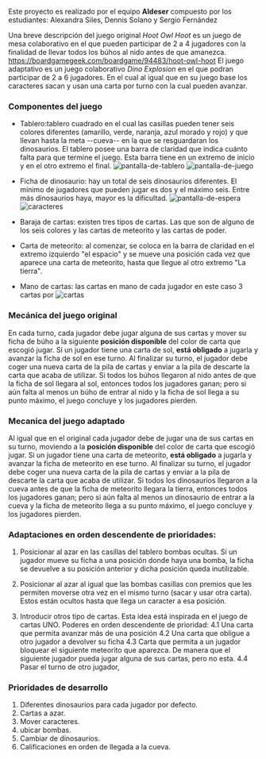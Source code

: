 Este proyecto es realizado por el equipo **Aldeser** compuesto por los estudiantes: Alexandra Siles, Dennis Solano y Sergio Fernández

Una breve descripción del juego original *Hoot Owl Hoot* es un juego de mesa colaborativo en el que pueden participar de 2 a 4 jugadores con la finalidad de llevar todos los búhos al nido antes de que amanezca. 
https://boardgamegeek.com/boardgame/94483/hoot-owl-hoot
El juego adaptativo es un juego colaborativo *Dino Explosion* en el que podran participar de 2 a 6 jugadores. En el cual al igual que en su juego base los caracteres sacan y usan una carta por turno con la cual pueden avanzar.
### Componentes del juego

 - Tablero:tablero cuadrado en el cual las casillas pueden tener seis colores diferentes (amarillo, verde, naranja, azul morado y rojo) y que llevan hasta la meta --cueva-- en la que se resguardaran los dinosaurios. El tablero posee una barra de claridad que indica cuánto falta para que termine el juego. Esta barra tiene en un extremo de inicio y en el otro extremo el final.
 ![pantalla-de-tablero](./wireframes/board.svg)
 ![pantalla-de-juego](./wireframes/boardInGame.svg)
 - Ficha de dinosaurio: hay un total de seis dinosaurios diferentes. El mínimo de jugadores que pueden jugar es dos y el máximo seis. Entre más dinosaurios haya, mayor es la dificultad.
 ![pantalla-de-espera](./wireframes/waiting-roomHost.svg)
 ![caracteres](./wireframes/DinoChoose.svg)
 - Baraja de cartas: existen tres tipos de cartas. Las que son de alguno de los seis colores y las cartas de meteorito y las cartas de poder. 
 
 - Carta de meteorito: al comenzar, se coloca en la barra de claridad en el extremo izquierdo "el espacio" y se mueve una posición cada vez que aparece una carta de meteorito, hasta que llegue al otro extremo "La tierra".
 
 - Mano de cartas: las cartas en mano de cada jugador en este caso 3 cartas por 
 ![cartas](./wireframes/cards.svg)

### Mecánica del juego original

En cada turno, cada jugador debe jugar alguna de sus cartas y mover su ficha de búho a la siguiente **posición disponible** del color de carta que escogió jugar. Si un jugador tiene una carta de sol, **está obligado** a jugarla y avanzar la ficha de sol en ese turno. Al finalizar su turno, el jugador debe coger una nueva carta de la pila de cartas y enviar a la pila de descarte la carta que acaba de utilizar. Si todos los búhos llegaron al nido antes de que la ficha de sol llegara al sol, entonces todos los jugadores ganan; pero si aún falta al menos un búho de entrar al nido y la ficha de sol llega a su punto máximo, el juego concluye y los jugadores pierden.


### Mecanica del juego adaptado
Al igual que en el original cada jugador debe de jugar una de sus cartas en su turno, moviendo a la **posición disponible** del color de carta que escogió jugar. Si un jugador tiene una carta de meteorito, **está obligado** a jugarla y avanzar la ficha de meteorito en ese turno. Al finalizar su turno, el jugador debe coger una nueva carta de la pila de cartas y enviar a la pila de descarte la carta que acaba de utilizar. Si todos los dinosaurios llegaron a la cueva antes de que la ficha de meteorito llegara la tierra, entonces todos los jugadores ganan; pero si aún falta al menos un dinosaurio de entrar a la cueva y la ficha de meteorito llega a su punto máximo, el juego concluye y los jugadores pierden.


### Adaptaciones en orden descendente de prioridades:
 1. Posicionar al azar en las casillas del tablero bombas ocultas. Si un jugador mueve su ficha a una posición donde haya una bomba, la ficha se devuelve a su posición anterior y dicha posición queda inutilizable.
 
 2. Posicionar al azar al igual que las bombas casillas con premios que les permiten moverse otra vez en el mismo turno (sacar y usar otra carta). Estos están ocultos hasta que llega un caracter a esa posición.
 
 4. Introducir otros tipo de cartas. Esta idea está inspirada en el juego de cartas UNO.
	Poderes en orden descendente de prioridad:
	4.1 Una carta que permita avanzar más de una posición
	4.2 Una carta que obligue a otro jugador a devolver su ficha
	4.3 Carta que permita a un jugador bloquear el siguiente meteorito que aparezca. De manera que el siguiente jugador pueda jugar alguna de sus cartas, pero no esta.
	4.4 Pasar el turno de otro jugador,
	
 
 ### Prioridades de desarrollo
 
 1. Diferentes dinosaurios para cada jugador por defecto.
 2. Cartas a azar.
 3. Mover caracteres.
 4. ubicar bombas.
 5. Cambiar de dinosaurios.
 6. Calificaciones en orden de llegada a la cueva.
